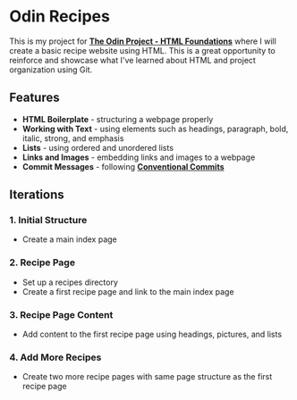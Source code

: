 # Odin Recipes

This is my project for **[The Odin Project - HTML Foundations](https://www.theodinproject.com/paths/foundations/courses/foundations#html-foundations)** where I will create a basic recipe website using HTML. This is a great opportunity to reinforce and showcase what I've learned about HTML and project organization using Git.

## Features
- **HTML Boilerplate** - structuring a webpage properly
- **Working with Text** - using elements such as headings, paragraph, bold, italic, strong, and emphasis
- **Lists** - using ordered and unordered lists
- **Links and Images** - embedding links and images to a webpage 
- **Commit Messages** - following **[Conventional Commits](https://www.conventionalcommits.org/en/v1.0.0/)**

## Iterations

### 1. Initial Structure
- Create a main index page

### 2. Recipe Page
- Set up a recipes directory
- Create a first recipe page and link to the main index page

### 3. Recipe Page Content
- Add content to the first recipe page using headings, pictures, and lists

### 4. Add More Recipes
- Create two more recipe pages with same page structure as the first recipe page